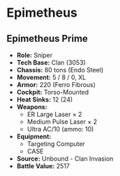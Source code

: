 # Epimetheus
## Epimetheus Prime
- **Role:** Sniper
- **Tech Base:** Clan (3053)
- **Chassis:** 80 tons (Endo Steel)
- **Movement:** 5 / 8 / 0, XL
- **Armor:** 220 (Ferro Fibrous)
- **Cockpit:** Torso-Mounted
- **Heat Sinks:** 12 (24)
- **Weapons:**
  - ER Large Laser × 2
  - Medium Pulse Laser × 2
  - Ultra AC/10 (ammo: 10)
- **Equipment:**
  - Targeting Computer
  - CASE
- **Source:** Unbound - Clan Invasion
- **Battle Value:** 2517

